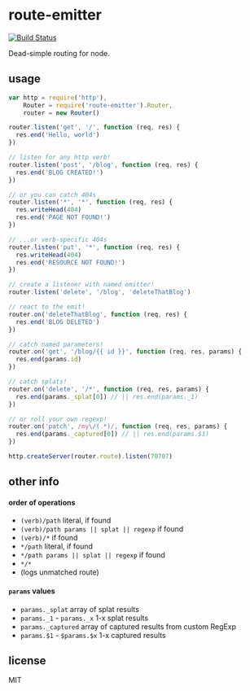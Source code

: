 route-emitter
===

[![Build Status](https://travis-ci.org/jarofghosts/route-emitter.png?branch=master)](https://travis-ci.org/jarofghosts/route-emitter)

Dead-simple routing for node.

## usage
```js
var http = require('http'),
    Router = require('route-emitter').Router,
    router = new Router()

router.listen('get', '/', function (req, res) {
  res.end('Hello, world')
})

// listen for any http verb!
router.listen('post', '/blog', function (req, res) {
  res.end('BLOG CREATED!')
})

// or you can catch 404s
router.listen('*', '*', function (req, res) {
  res.writeHead(404)
  res.end('PAGE NOT FOUND!')
})

// ...or verb-specific 404s
router.listen('put', '*', function (req, res) {
  res.writeHead(404)
  res.end('RESOURCE NOT FOUND!')
})

// create a listener with named emitter!
router.listen('delete', '/blog', 'deleteThatBlog')

// react to the emit!
router.on('deleteThatBlog', function (req, res) {
  res.end('BLOG DELETED')
})

// catch named parameters!
router.on('get', '/blog/{{ id }}', function (req, res, params) {
  res.end(params.id)
})

// catch splats!
router.on('delete', '/*', function (req, res, params) {
  res.end(params._splat[0]) // || res.end(params._1)
})

// or roll your own regexp!
router.on('patch', /my\/(.*)/, function (req, res, params) {
  res.end(params._captured[0]) // || res.end(params.$1)
})

http.createServer(router.route).listen(70707)
```

## other info

#### order of operations

* `(verb)/path` literal, if found
* `(verb)/path params || splat || regexp` if found
* `(verb)/*` if found
* `*/path` literal, if found
* `*/path params || splat || regexp` if found
* `*/*`
* (logs unmatched route)

#### `params` values

* `params._splat` array of splat results
* `params._1` - `params._x` 1-x splat results
* `params._captured` array of captured results from custom RegExp
* `params.$1` - `$params.$x` 1-x captured results

## license

MIT
